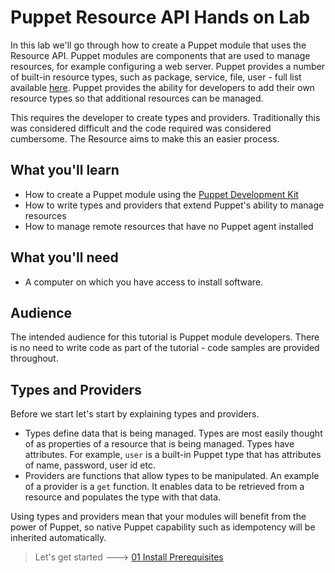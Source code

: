 # Puppet Resource API Hands on Lab

In this lab we'll go through how to create a Puppet module that uses the Resource API. Puppet modules are components that are used to manage resources, for example configuring a web server. Puppet provides a number of built-in resource types, such as package, service, file, user - full list available [here](https://puppet.com/docs/puppet/5.3/type.html). Puppet provides the ability for developers to add their own resource types so that additional resources can be managed.

This requires the developer to create types and providers. Traditionally this was considered difficult and the code required was considered cumbersome. The Resource aims to make this an easier process.

## What you'll learn
* How to create a Puppet module using the [Puppet Development Kit](https://puppet.com/download-puppet-development-kit)
* How to write types and providers that extend Puppet's ability to manage resources
* How to manage remote resources that have no Puppet agent installed

## What you'll need
* A computer on which you have access to install software.

## Audience
The intended audience for this tutorial is Puppet module developers. There is no need to write code as part of the tutorial - code samples are provided throughout.

## Types and Providers
Before we start let's start by explaining types and providers.
* Types define data that is being managed. Types are most easily thought of as properties of a resource that is being managed. Types have attributes. For example, ```user``` is a built-in Puppet type that has attributes of name, password, user id etc.
* Providers are functions that allow types to be manipulated. An example of a provider is a ```get``` function. It enables data to be retrieved from a resource and populates the type with that data.

Using types and providers mean that your modules will benefit from the power of Puppet, so native Puppet capability such as idempotency will be inherited automatically.

> Let's get started ---> [01 Install Prerequisites](./01-install-prerequisites)
